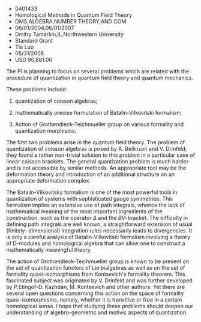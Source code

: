 
* 0401433
* Homological Methods in Quantum Field Theory
* DMS,ALGEBRA,NUMBER THEORY,AND COM
* 06/01/2004,06/01/2007
* Dmitry Tamarkin,IL,Northwestern University
* Standard Grant
* Tie Luo
* 05/31/2008
* USD 90,881.00

The PI is planning to focus on several problems which are related with the
procedure of quantization in quantum field theory and quantum mechanics.

These problems include:

1) quantization of coisson algebras;

2) mathematically precise formulation of Batalin-Vilkovitski formalism;

3) Action of Grothendieck-Teichmueller group on various formality and
quantization morphisms.

The first two problems arise in the quantum field theory. The problem of
quantization of coisson algebras is posed by A. Beilinson and V. Drinfeld; they
found a rather non-trivial solution to this problem in a particular case of
linear coisson brackets. The general quantization problem is much harder and is
not accessible by similar methods. An appropriate tool may be the deformation
theory and introduction of an additional structure on an appropriate deformation
complex.

The Batalin-Vilkovitsky formalism is one of the most powerful tools in
quantization of systems with sophisticated gauge symmetries. This formalism
implies an extensive use of path integrals, whence the lack of mathematical
meaning of the most important ingredients of the construction, such as the
operator $\Delta$ and the $BV$-bracket. The difficulty in defining path
integrals are well known, a straightforward extension of usual (finitely-
dimensional) integration rules necessarily leads to divergencies. It is only a
careful analysis of Batalin-Vilkovitski formalism involving a theory of
D-modules and homological algebra that can allow one to construct a
mathematically meaningful theory.

The action of Grothendieck-Teichmueller group is known to be present on the set
of quantization functors of Lie bialgebras as well as on the set of formality
quasi-isomorphisms from Kontsevich's formality theorem. This fascinated subject
was originated by V. Drinfeld and was further developed by P.Etingof-D. Kazhdan,
M. Kontsevich and other authors. Yet there are several open questions concerning
this action on the space of formality quasi-isomorphisms, namely, whether it is
transitive or free in a certain homotopical sense. I hope that studying these
problems should deepen our understanding of algebro-geometric and motivic
aspects of quantization.



